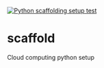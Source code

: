 [![Python scaffolding setup test](https://github.com/rcno/scaffold/actions/workflows/main.yml/badge.svg)](https://github.com/rcno/scaffold/actions/workflows/main.yml)

# scaffold
Cloud computing python setup
